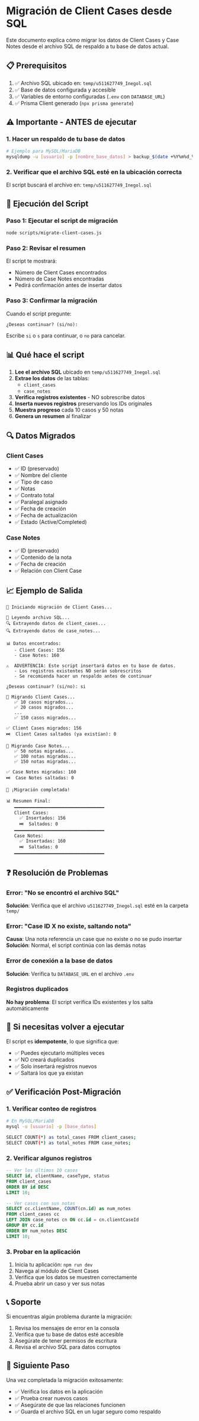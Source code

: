 # Migración de Client Cases desde SQL

Este documento explica cómo migrar los datos de Client Cases y Case Notes desde el archivo SQL de respaldo a tu base de datos actual.

## 📋 Prerequisitos

1. ✅ Archivo SQL ubicado en: `temp/u511627749_Inegol.sql`
2. ✅ Base de datos configurada y accesible
3. ✅ Variables de entorno configuradas (`.env` con `DATABASE_URL`)
4. ✅ Prisma Client generado (`npx prisma generate`)

## ⚠️ Importante - ANTES de ejecutar

### 1. Hacer un respaldo de tu base de datos

```bash
# Ejemplo para MySQL/MariaDB
mysqldump -u [usuario] -p [nombre_base_datos] > backup_$(date +%Y%m%d_%H%M%S).sql
```

### 2. Verificar que el archivo SQL esté en la ubicación correcta

El script buscará el archivo en: `temp/u511627749_Inegol.sql`

## 🚀 Ejecución del Script

### Paso 1: Ejecutar el script de migración

```bash
node scripts/migrate-client-cases.js
```

### Paso 2: Revisar el resumen

El script te mostrará:
- Número de Client Cases encontrados
- Número de Case Notes encontradas
- Pedirá confirmación antes de insertar datos

### Paso 3: Confirmar la migración

Cuando el script pregunte:
```
¿Deseas continuar? (si/no):
```

Escribe `si` o `s` para continuar, o `no` para cancelar.

## 📊 Qué hace el script

1. **Lee el archivo SQL** ubicado en `temp/u511627749_Inegol.sql`
2. **Extrae los datos** de las tablas:
   - `client_cases`
   - `case_notes`
3. **Verifica registros existentes** - NO sobrescribe datos
4. **Inserta nuevos registros** preservando los IDs originales
5. **Muestra progreso** cada 10 casos y 50 notas
6. **Genera un resumen** al finalizar

## 🔍 Datos Migrados

### Client Cases
- ✅ ID (preservado)
- ✅ Nombre del cliente
- ✅ Tipo de caso
- ✅ Notas
- ✅ Contrato total
- ✅ Paralegal asignado
- ✅ Fecha de creación
- ✅ Fecha de actualización
- ✅ Estado (Active/Completed)

### Case Notes
- ✅ ID (preservado)
- ✅ Contenido de la nota
- ✅ Fecha de creación
- ✅ Relación con Client Case

## 📈 Ejemplo de Salida

```
🚀 Iniciando migración de Client Cases...

📖 Leyendo archivo SQL...
🔍 Extrayendo datos de client_cases...
🔍 Extrayendo datos de case_notes...

📊 Datos encontrados:
   - Client Cases: 156
   - Case Notes: 160

⚠️  ADVERTENCIA: Este script insertará datos en tu base de datos.
   - Los registros existentes NO serán sobrescritos
   - Se recomienda hacer un respaldo antes de continuar

¿Deseas continuar? (si/no): si

📝 Migrando Client Cases...
   ✅ 10 casos migrados...
   ✅ 20 casos migrados...
   ...
   ✅ 150 casos migrados...

✅ Client Cases migrados: 156
⏭️  Client Cases saltados (ya existían): 0

📝 Migrando Case Notes...
   ✅ 50 notas migradas...
   ✅ 100 notas migradas...
   ✅ 150 notas migradas...

✅ Case Notes migradas: 160
⏭️  Case Notes saltadas: 0

🎉 ¡Migración completada!

📊 Resumen Final:
   ━━━━━━━━━━━━━━━━━━━━━━━━━━━━━━━━━━
   Client Cases:
     ✅ Insertados: 156
     ⏭️  Saltados: 0
   ━━━━━━━━━━━━━━━━━━━━━━━━━━━━━━━━━━
   Case Notes:
     ✅ Insertadas: 160
     ⏭️  Saltadas: 0
   ━━━━━━━━━━━━━━━━━━━━━━━━━━━━━━━━━━
```

## ❓ Resolución de Problemas

### Error: "No se encontró el archivo SQL"
**Solución**: Verifica que el archivo `u511627749_Inegol.sql` esté en la carpeta `temp/`

### Error: "Case ID X no existe, saltando nota"
**Causa**: Una nota referencia un case que no existe o no se pudo insertar
**Solución**: Normal, el script continúa con las demás notas

### Error de conexión a la base de datos
**Solución**: Verifica tu `DATABASE_URL` en el archivo `.env`

### Registros duplicados
**No hay problema**: El script verifica IDs existentes y los salta automáticamente

## 🔄 Si necesitas volver a ejecutar

El script es **idempotente**, lo que significa que:
- ✅ Puedes ejecutarlo múltiples veces
- ✅ NO creará duplicados
- ✅ Solo insertará registros nuevos
- ✅ Saltará los que ya existan

## ✅ Verificación Post-Migración

### 1. Verificar conteo de registros

```bash
# En MySQL/MariaDB
mysql -u [usuario] -p [base_datos]

SELECT COUNT(*) as total_cases FROM client_cases;
SELECT COUNT(*) as total_notes FROM case_notes;
```

### 2. Verificar algunos registros

```sql
-- Ver los últimos 10 casos
SELECT id, clientName, caseType, status 
FROM client_cases 
ORDER BY id DESC 
LIMIT 10;

-- Ver casos con sus notas
SELECT cc.clientName, COUNT(cn.id) as num_notes
FROM client_cases cc
LEFT JOIN case_notes cn ON cc.id = cn.clientCaseId
GROUP BY cc.id
ORDER BY num_notes DESC
LIMIT 10;
```

### 3. Probar en la aplicación

1. Inicia tu aplicación: `npm run dev`
2. Navega al módulo de Client Cases
3. Verifica que los datos se muestren correctamente
4. Prueba abrir un caso y ver sus notas

## 📞 Soporte

Si encuentras algún problema durante la migración:
1. Revisa los mensajes de error en la consola
2. Verifica que tu base de datos esté accesible
3. Asegúrate de tener permisos de escritura
4. Revisa el archivo SQL para datos corruptos

## 🎯 Siguiente Paso

Una vez completada la migración exitosamente:
- ✅ Verifica los datos en la aplicación
- ✅ Prueba crear nuevos casos
- ✅ Asegúrate de que las relaciones funcionen
- ✅ Guarda el archivo SQL en un lugar seguro como respaldo
